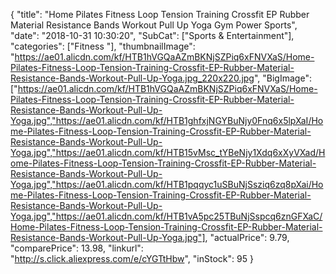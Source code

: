 {
	"title": "Home Pilates Fitness Loop Tension Training Crossfit EP Rubber Material Resistance Bands Workout Pull Up Yoga Gym Power Sports",
	"date": "2018-10-31 10:30:20",
	"SubCat": ["Sports & Entertainment"],
	"categories": ["Fitness "],
	"thumbnailImage": "https://ae01.alicdn.com/kf/HTB1hVGQaAZmBKNjSZPiq6xFNVXaS/Home-Pilates-Fitness-Loop-Tension-Training-Crossfit-EP-Rubber-Material-Resistance-Bands-Workout-Pull-Up-Yoga.jpg_220x220.jpg",
	"BigImage": ["https://ae01.alicdn.com/kf/HTB1hVGQaAZmBKNjSZPiq6xFNVXaS/Home-Pilates-Fitness-Loop-Tension-Training-Crossfit-EP-Rubber-Material-Resistance-Bands-Workout-Pull-Up-Yoga.jpg","https://ae01.alicdn.com/kf/HTB1ghfxjNGYBuNjy0Fnq6x5lpXaI/Home-Pilates-Fitness-Loop-Tension-Training-Crossfit-EP-Rubber-Material-Resistance-Bands-Workout-Pull-Up-Yoga.jpg","https://ae01.alicdn.com/kf/HTB15vMsc_tYBeNjy1Xdq6xXyVXad/Home-Pilates-Fitness-Loop-Tension-Training-Crossfit-EP-Rubber-Material-Resistance-Bands-Workout-Pull-Up-Yoga.jpg","https://ae01.alicdn.com/kf/HTB1pqqyc1uSBuNjSsziq6zq8pXai/Home-Pilates-Fitness-Loop-Tension-Training-Crossfit-EP-Rubber-Material-Resistance-Bands-Workout-Pull-Up-Yoga.jpg","https://ae01.alicdn.com/kf/HTB1vA5pc25TBuNjSspcq6znGFXaC/Home-Pilates-Fitness-Loop-Tension-Training-Crossfit-EP-Rubber-Material-Resistance-Bands-Workout-Pull-Up-Yoga.jpg"],
	"actualPrice": 9.79,
	"comparePrice": 13.98,
	"linkurl": "http://s.click.aliexpress.com/e/cYGTtHbw",
	"inStock": 95
}
